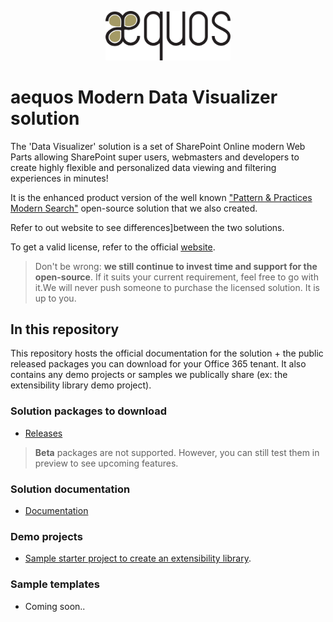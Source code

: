 
<p align="center"><img width="200px" src="./assets/aequos_logo_noir.png"/></p>

# aequos Modern Data Visualizer solution

The 'Data Visualizer' solution is a set of SharePoint Online modern Web Parts allowing SharePoint super users, webmasters and developers to create highly flexible and personalized data viewing and filtering experiences in minutes!

It is the enhanced product version of the well known ["Pattern & Practices Modern Search"](https://github.com/microsoft-search/pnp-modern-search) open-source solution that we also created.

Refer to out website to see differences]between the two solutions.

To get a valid license, refer to the official [website](https://www.aequos.ca).

> Don't be wrong: **we still continue to invest time and support for the open-source**. If it suits your current requirement, feel free to go with it.We will never push someone to purchase the licensed solution. It is up to you.

## In this repository

This repository hosts the official documentation for the solution + the public released packages you can download for your Office 365 tenant. It also contains any demo projects or samples we publically share (ex: the extensibility library demo project).

### Solution packages to download

- [Releases](https://github.com/aequos-solutions/modern-data-visualizer/releases)

> **Beta** packages are not supported. However, you can still test them in preview to see upcoming features.

### Solution documentation

- [Documentation](https://aequos-solutions.github.io/modern-data-visualizer/)

### Demo projects

- [Sample starter project to create an extensibility library](./extensibility-library-demo).

### Sample templates

- Coming soon..


